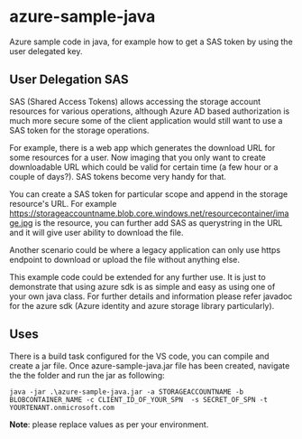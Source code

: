 # azure-sample-java

Azure sample code in java, for example how to get a SAS token by using the user delegated key.

## User Delegation SAS
SAS (Shared Access Tokens) allows accessing the storage account resources for various operations, although Azure AD based authorization is much more secure some of the client application would still want to use a SAS token for the storage operations.

For example, there is a web app which generates the download URL for some resources for a user. Now imaging that you only want to create downloadable URL which could be valid for certain time (a few hour or a couple of days?). SAS tokens become very handy for that.

You can create a SAS token for particular scope and append in the storage resource's URL. For example https://storageaccountname.blob.core.windows.net/resourcecontainer/image.jpg is the resource, you can further add SAS as querystring in the URL and it will give user ability to download the file.

Another scenario could be where a legacy application can only use https endpoint to download or upload the file without anything else. 

This example code could be extended for any further use. It is just to demonstrate that using azure sdk is as simple and easy as using one of your own java class. For further details and information please refer javadoc for the azure sdk (Azure identity and azure storage library particularly).

## Uses 

There is a build task configured for the VS code, you can compile and create a jar file. Once azure-sample-java.jar file has been created, navigate the the folder and run the jar as following:

```
java -jar .\azure-sample-java.jar -a STORAGEACCOUNTNAME -b BLOBCONTAINER_NAME -c CLIENT_ID_OF_YOUR_SPN  -s SECRET_OF_SPN -t YOURTENANT.onmicrosoft.com

```

**Note**: please replace values as per your environment. 
